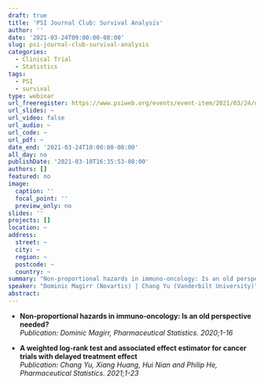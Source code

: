 ```yaml
---
draft: true
title: 'PSI Journal Club: Survival Analysis'
author: ''
date: '2021-03-24T09:00:00-08:00'
slug: psi-journal-club-survival-analysis
categories:
  - Clinical Trial
  - Statistics
tags:
  - PSI
  - survival
type: webinar
url_freeregister: https://www.psiweb.org/events/event-item/2021/03/24/default-calendar/psi-journal-club-survival-analysis
url_slides: ~
url_video: false
url_audio: ~
url_code: ~
url_pdf: ~
date_end: '2021-03-24T10:00:00-08:00'
all_day: no
publishDate: '2021-03-10T16:35:53-08:00'
authors: []
featured: no
image:
  caption: ''
  focal_point: ''
  preview_only: no
slides: ''
projects: []
location: ~
address:
  street: ~
  city: ~
  region: ~
  postcode: ~
  country: ~
summary: "Non-proportional hazards in immuno-oncology: Is an old perspective needed?; A weighted log-rank test and associated effect estimator for cancer trials with delayed treatment effect."
speaker: "Dominic Magirr (Novartis) | Chang Yu (Vanderbilt University)"
abstract: 
---
```

<!--more-->
- **Non‐proportional hazards in immuno‐oncology: Is an old perspective needed?**  
*Publication: Dominic Magirr, Pharmaceutical Statistics. 2020;1-16*  

- **A weighted log‐rank test and associated effect estimator for cancer trials with delayed treatment effect**  
*Publication: Chang Yu, Xiang Huang, Hui Nian and Philip He, Pharmaceutical Statistics. 2021;1-23*  
